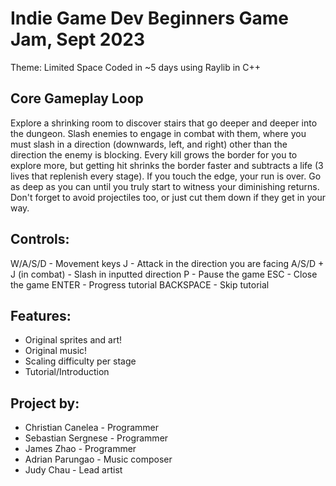 # Indie Game Dev Beginners Game Jam, Sept 2023
Theme: Limited Space
Coded in ~5 days using Raylib in C++

## Core Gameplay Loop
Explore a shrinking room to discover stairs that go deeper and deeper into the dungeon.
Slash enemies to engage in combat with them, where you must slash in a direction (downwards, left, and right) other than the direction the enemy is blocking.
Every kill grows the border for you to explore more, but getting hit shrinks the border faster and subtracts a life (3 lives that replenish every stage). If you touch the edge, your run is over.
Go as deep as you can until you truly start to witness your diminishing returns.
Don't forget to avoid projectiles too, or just cut them down if they get in your way.

## Controls:
W/A/S/D - Movement keys
J - Attack in the direction you are facing
A/S/D + J (in combat) - Slash in inputted direction
P - Pause the game
ESC - Close the game
ENTER - Progress tutorial
BACKSPACE - Skip tutorial

## Features:
- Original sprites and art!
- Original music!
- Scaling difficulty per stage
- Tutorial/Introduction

## Project by:
- Christian Canelea - Programmer
- Sebastian Sergnese - Programmer
- James Zhao - Programmer
- Adrian Parungao - Music composer
- Judy Chau - Lead artist
